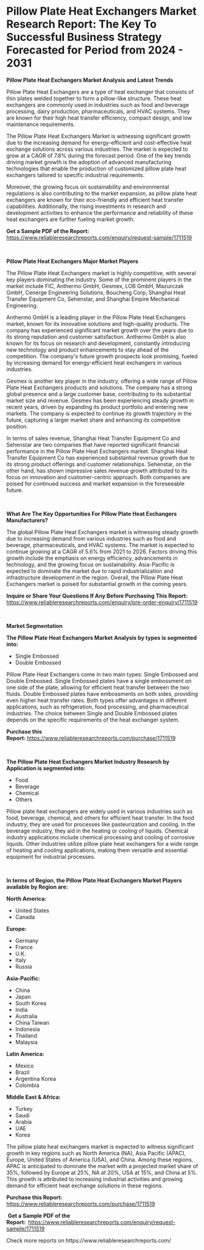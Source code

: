 <p><h1>Pillow Plate Heat Exchangers Market Research Report: The Key To Successful Business Strategy Forecasted for Period from 2024 - 2031</h1></p><p><strong>Pillow Plate Heat Exchangers Market Analysis and Latest Trends</strong></p>
<p><p>Pillow Plate Heat Exchangers are a type of heat exchanger that consists of thin plates welded together to form a pillow-like structure. These heat exchangers are commonly used in industries such as food and beverage processing, dairy production, pharmaceuticals, and HVAC systems. They are known for their high heat transfer efficiency, compact design, and low maintenance requirements.</p><p>The Pillow Plate Heat Exchangers Market is witnessing significant growth due to the increasing demand for energy-efficient and cost-effective heat exchange solutions across various industries. The market is expected to grow at a CAGR of 7.8% during the forecast period. One of the key trends driving market growth is the adoption of advanced manufacturing technologies that enable the production of customized pillow plate heat exchangers tailored to specific industrial requirements.</p><p>Moreover, the growing focus on sustainability and environmental regulations is also contributing to the market expansion, as pillow plate heat exchangers are known for their eco-friendly and efficient heat transfer capabilities. Additionally, the rising investments in research and development activities to enhance the performance and reliability of these heat exchangers are further fueling market growth.</p></p>
<p><strong>Get a Sample PDF of the Report:&nbsp;</strong> <a href="https://www.reliableresearchreports.com/enquiry/request-sample/1711519">https://www.reliableresearchreports.com/enquiry/request-sample/1711519</a></p>
<p>&nbsp;</p>
<p><strong>Pillow Plate Heat Exchangers Major Market Players</strong></p>
<p><p>The Pillow Plate Heat Exchangers market is highly competitive, with several key players dominating the industry. Some of the prominent players in the market include FIC, Anthermo GmbH, Gesmex, LOB GmbH, Mazurczak GmbH, Cenerge Engineering Solutions, Boucheng Corp, Shanghai Heat Transfer Equipment Co, Sehenstar, and Shanghai Empire Mechanical Engineering. </p><p>Anthermo GmbH is a leading player in the Pillow Plate Heat Exchangers market, known for its innovative solutions and high-quality products. The company has experienced significant market growth over the years due to its strong reputation and customer satisfaction. Anthermo GmbH is also known for its focus on research and development, constantly introducing new technology and product enhancements to stay ahead of the competition. The company's future growth prospects look promising, fueled by increasing demand for energy-efficient heat exchangers in various industries. </p><p>Gesmex is another key player in the industry, offering a wide range of Pillow Plate Heat Exchangers products and solutions. The company has a strong global presence and a large customer base, contributing to its substantial market size and revenue. Gesmex has been experiencing steady growth in recent years, driven by expanding its product portfolio and entering new markets. The company is expected to continue its growth trajectory in the future, capturing a larger market share and enhancing its competitive position. </p><p>In terms of sales revenue, Shanghai Heat Transfer Equipment Co and Sehenstar are two companies that have reported significant financial performance in the Pillow Plate Heat Exchangers market. Shanghai Heat Transfer Equipment Co has experienced substantial revenue growth due to its strong product offerings and customer relationships. Sehenstar, on the other hand, has shown impressive sales revenue growth attributed to its focus on innovation and customer-centric approach. Both companies are poised for continued success and market expansion in the foreseeable future.</p></p>
<p>&nbsp;</p>
<p><strong>What Are The Key Opportunities For Pillow Plate Heat Exchangers Manufacturers?</strong></p>
<p><p>The global Pillow Plate Heat Exchangers market is witnessing steady growth due to increasing demand from various industries such as food and beverage, pharmaceuticals, and HVAC systems. The market is expected to continue growing at a CAGR of 5.6% from 2021 to 2026. Factors driving this growth include the emphasis on energy efficiency, advancements in technology, and the growing focus on sustainability. Asia-Pacific is expected to dominate the market due to rapid industrialization and infrastructure development in the region. Overall, the Pillow Plate Heat Exchangers market is poised for substantial growth in the coming years.</p></p>
<p><strong>Inquire or Share Your Questions If Any Before Purchasing This Report:</strong> <a href="https://www.reliableresearchreports.com/enquiry/pre-order-enquiry/1711519">https://www.reliableresearchreports.com/enquiry/pre-order-enquiry/1711519</a></p>
<p>&nbsp;</p>
<p><strong>Market Segmentation</strong></p>
<p><strong>The Pillow Plate Heat Exchangers Market Analysis by types is segmented into:</strong></p>
<p><ul><li>Single Embossed</li><li>Double Embossed</li></ul></p>
<p><p>Pillow Plate Heat Exchangers come in two main types: Single Embossed and Double Embossed. Single Embossed plates have a single embossment on one side of the plate, allowing for efficient heat transfer between the two fluids. Double Embossed plates have embossments on both sides, providing even higher heat transfer rates. Both types offer advantages in different applications, such as refrigeration, food processing, and pharmaceutical industries. The choice between Single and Double Embossed plates depends on the specific requirements of the heat exchanger system.</p></p>
<p><strong>Purchase this Report:&nbsp;</strong><a href="https://www.reliableresearchreports.com/purchase/1711519">https://www.reliableresearchreports.com/purchase/1711519</a></p>
<p>&nbsp;</p>
<p><strong>The Pillow Plate Heat Exchangers Market Industry Research by Application is segmented into:</strong></p>
<p><ul><li>Food</li><li>Beverage</li><li>Chemical</li><li>Others</li></ul></p>
<p><p>Pillow plate heat exchangers are widely used in various industries such as food, beverage, chemical, and others for efficient heat transfer. In the food industry, they are used for processes like pasteurization and cooling. In the beverage industry, they aid in the heating or cooling of liquids. Chemical industry applications include chemical processing and cooling of corrosive liquids. Other industries utilize pillow plate heat exchangers for a wide range of heating and cooling applications, making them versatile and essential equipment for industrial processes.</p></p>
<p>&nbsp;</p>
<p><strong>In terms of Region, the Pillow Plate Heat Exchangers Market Players available by Region are:</strong></p>
<p>
    <p> <strong> North America: </strong>
        <ul>
            <li>United States</li>
            <li>Canada</li>
        </ul>
        </p> 
    <p> <strong> Europe: </strong>
        <ul>
            <li>Germany</li>
            <li>France</li>
            <li>U.K.</li>
            <li>Italy</li>
            <li>Russia</li>
        </ul>
        </p> 
    <p> <strong> Asia-Pacific: </strong>
        <ul>
            <li>China</li>
            <li>Japan</li>
            <li>South Korea</li>
            <li>India</li>
            <li>Australia</li>
            <li>China Taiwan</li>
            <li>Indonesia</li>
            <li>Thailand</li>
            <li>Malaysia</li>
        </ul>
        </p> 
    <p> <strong> Latin America: </strong>
        <ul>
            <li>Mexico</li>
            <li>Brazil</li>
            <li>Argentina Korea</li>
            <li>Colombia</li>
        </ul>
        </p> 
    <p> <strong> Middle East & Africa: </strong>
        <ul>
            <li>Turkey</li>
            <li>Saudi</li>
            <li>Arabia</li>
            <li>UAE</li>
            <li>Korea</li>
        </ul>
    </p>
    </p>
<p><p>The pillow plate heat exchangers market is expected to witness significant growth in key regions such as North America (NA), Asia Pacific (APAC), Europe, United States of America (USA), and China. Among these regions, APAC is anticipated to dominate the market with a projected market share of 35%, followed by Europe at 25%, NA at 20%, USA at 15%, and China at 5%. This growth is attributed to increasing industrial activities and growing demand for efficient heat exchange solutions in these regions.</p></p>
<p><strong>Purchase this Report: </strong><a href="https://www.reliableresearchreports.com/purchase/1711519">https://www.reliableresearchreports.com/purchase/1711519</a></p>
<p>&nbsp;<strong>Get a Sample PDF of the Report:&nbsp;&nbsp;</strong><a href="https://www.reliableresearchreports.com/enquiry/request-sample/1711519">https://www.reliableresearchreports.com/enquiry/request-sample/1711519</a></p>
<p><strong></strong></p>
<p>Check more reports on https://www.reliableresearchreports.com/</p>